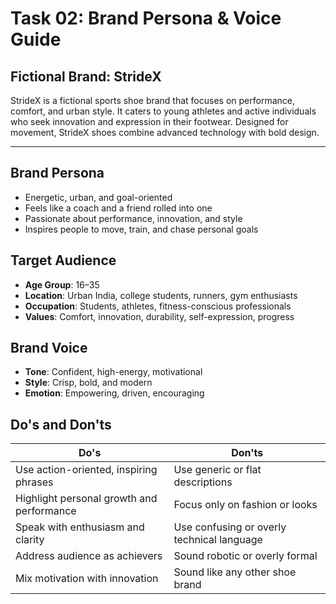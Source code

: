 # Task 02: Brand Persona & Voice Guide 

## Fictional Brand: StrideX

StrideX is a fictional sports shoe brand that focuses on performance, comfort, and urban style. It caters to young athletes and active individuals who seek innovation and expression in their footwear. Designed for movement, StrideX shoes combine advanced technology with bold design.

---

## Brand Persona 

- Energetic, urban, and goal-oriented
- Feels like a coach and a friend rolled into one
- Passionate about performance, innovation, and style
- Inspires people to move, train, and chase personal goals

## Target Audience

- **Age Group**: 16–35
- **Location**: Urban India, college students, runners, gym enthusiasts
- **Occupation**: Students, athletes, fitness-conscious professionals
- **Values**: Comfort, innovation, durability, self-expression, progress

## Brand Voice

- **Tone**: Confident, high-energy, motivational
- **Style**: Crisp, bold, and modern
- **Emotion**: Empowering, driven, encouraging

## Do's and Don'ts

| Do's                                      |Don'ts
|-------------------------------------------|------------------------------------------
| Use action-oriented, inspiring phrases    |Use generic or flat descriptions
| Highlight personal growth and performance |Focus only on fashion or looks
| Speak with enthusiasm and clarity         |Use confusing or overly technical language
| Address audience as achievers             |Sound robotic or overly formal
| Mix motivation with innovation            |Sound like any other shoe brand




